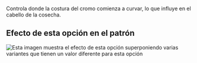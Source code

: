 Controla donde la costura del cromo comienza a curvar, lo que influye en el cabello de la cosecha.

## Efecto de esta opción en el patrón

![Esta imagen muestra el efecto de esta opción superponiendo varias variantes que tienen un valor diferente para esta opción](paco\_crotchseamcurvestart\_sample.svg "Efecto de esta opción en el patrón")
